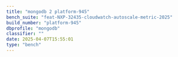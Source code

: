 ```yaml
---
title: "mongodb 2 platform-945"
bench_suite: "feat-NXP-32435-cloudwatch-autoscale-metric-2025"
build_number: "platform-945"
dbprofile: "mongodb"
classifier: ""
date: 2025-04-07T15:55:01
type: "bench"
---
```

